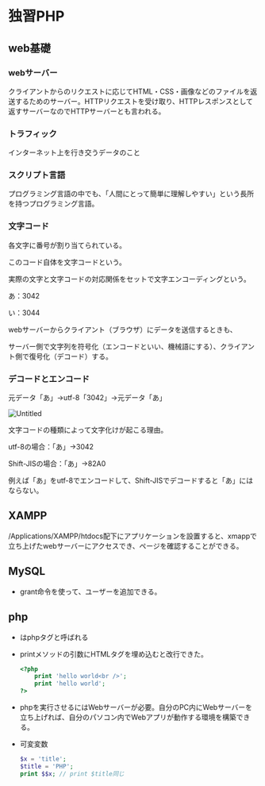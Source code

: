 # 独習PHP

## web基礎

### webサーバー

クライアントからのリクエストに応じてHTML・CSS・画像などのファイルを返送するためのサーバー。HTTPリクエストを受け取り、HTTPレスポンスとして返すサーバーなのでHTTPサーバーとも言われる。

### トラフィック

インターネット上を行き交うデータのこと

### スクリプト言語

プログラミング言語の中でも、「人間にとって簡単に理解しやすい」という長所を持つプログラミング言語。

### 文字コード

各文字に番号が割り当てられている。

このコード自体を文字コードという。

実際の文字と文字コードの対応関係をセットで文字エンコーディングという。

あ：3042

い：3044

webサーバーからクライアント（ブラウザ）にデータを送信するときも、

サーバー側で文字列を符号化（エンコードといい、機械語にする）、クライアント側で復号化（デコード）する。

### デコードとエンコード

元データ「あ」→utf-8「3042」→元データ「あ」

![Untitled](https://prod-files-secure.s3.us-west-2.amazonaws.com/ab880e92-5159-48dc-8a6e-1e272b5a5ba1/2f67c4ad-35cf-4874-b1c5-2111e7830599/Untitled.png)

文字コードの種類によって文字化けが起こる理由。

utf-8の場合：「あ」→3042

Shift-JISの場合：「あ」→82A0

例えば「あ」をutf-8でエンコードして、Shift-JISでデコードすると「あ」にはならない。

## XAMPP

/Applications/XAMPP/htdocs配下にアプリケーションを設置すると、xmappで立ち上げたwebサーバーにアクセスでき、ページを確認することができる。

## MySQL

- grant命令を使って、ユーザーを追加できる。

## php

- <?php ?>はphpタグと呼ばれる
- printメソッドの引数にHTMLタグを埋め込むと改行できた。
    
    ```php
    <?php 
        print 'hello world<br />';
        print 'hello world';
    ?>
    ```
    
- phpを実行させるにはWebサーバーが必要。自分のPC内にWebサーバーを立ち上げれば、自分のパソコン内でWebアプリが動作する環境を構築できる。
- 可変変数
    
    ```php
    $x = 'title';
    $title = 'PHP';
    print $$x; // print $title同じ
    ```